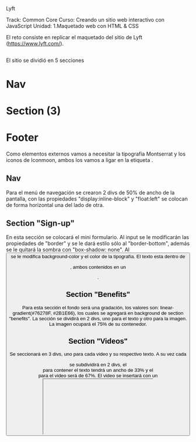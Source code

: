 Lyft

Track: Common Core
Curso: Creando un sitio web interactivo con JavaScript
Unidad: 1.Maquetado web con HTML & CSS

El reto consiste en replicar el maquetado del sitio de Lyft (https://www.lyft.com/).

##
El sitio se dividió en 5 secciones

# Nav
# Section (3)
# Footer

Como elementos externos vamos a necesitar la tipografía Montserrat y los iconos de Iconmoon, ambos los vamos a ligar en la etiqueta <head>.

## Nav
Para el menú de navegación se crearon 2 divs de 50% de ancho de la pantalla, con las propiedades "display:inline-block" y "float:left" se colocan de forma horizontal una del lado de otra.

## Section "Sign-up"
En esta sección se colocará el mini formulario.
Al input se le modificarán las propiedades de "border" y se le dará estilo sólo al "border-bottom", además se le quitará la sombra con "box-shadow: none".
Al <button> se le modifica background-color y el color de la tipografía.
El texto esta dentro de <p>, ambos contenidos en un <div>.

## Section "Benefits"
Para esta sección el fondo será una gradación, los valores son: linear-gradient(#76278F, #2B1E66), los cuales se agregará en background de section "benefits".
La sección se dividirá en 2 divs, uno para el texto y otro para la imagen. La imagen ocupará el 75% de su contenedor.

## Section "Videos"
Se seccionará en 3 divs, uno para cada video y su respectivo texto. A su vez cada <div> se subdividirá en 2 divs, el <div> para contener el texto tendrá un ancho de 33% y el <div> para el video será de 67%.
El video se insertará con un <iframe>, el atributo "height" se aumenta para que sea proporcional con el diseño de la página.

## Footer
El footer se dividirá en 4 columnas, cada columna será un <div>.
Los 3 primeros bloques son texto, se insertarán en listas <ul> y se les quitará la viñeta con "list-style-type:none".
La última columna contiene los logos de las tiendas en línea y se manipulará su ancho en css.
Los iconos de redes sociales se seleccionan en Iconmoon y se descarga la carpeta.
La linea se inserta con un <hr> y se manipula su width.
El texto de copyright se mete en una etiqueta <p> y se centra con "text-align:center".
